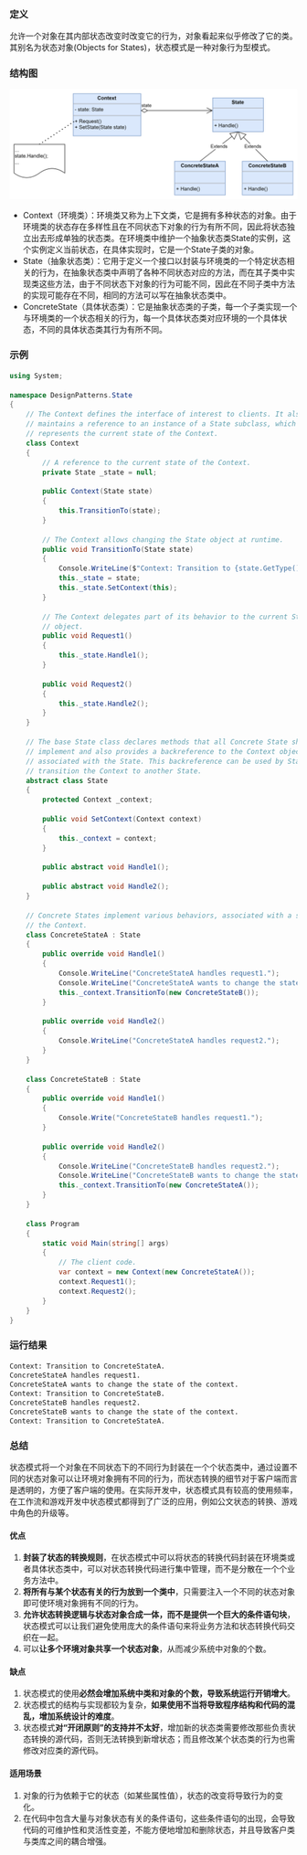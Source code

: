 ### 定义
允许一个对象在其内部状态改变时改变它的行为，对象看起来似乎修改了它的类。其别名为状态对象(Objects for States)，状态模式是一种对象行为型模式。

### 结构图
![](https://github.com/Jinzhg/DesignPattern/blob/main/Resource/状态模式结构图.png)

- Context（环境类）：环境类又称为上下文类，它是拥有多种状态的对象。由于环境类的状态存在多样性且在不同状态下对象的行为有所不同，因此将状态独立出去形成单独的状态类。在环境类中维护一个抽象状态类State的实例，这个实例定义当前状态，在具体实现时，它是一个State子类的对象。
- State（抽象状态类）：它用于定义一个接口以封装与环境类的一个特定状态相关的行为，在抽象状态类中声明了各种不同状态对应的方法，而在其子类中实现类这些方法，由于不同状态下对象的行为可能不同，因此在不同子类中方法的实现可能存在不同，相同的方法可以写在抽象状态类中。
- ConcreteState（具体状态类）：它是抽象状态类的子类，每一个子类实现一个与环境类的一个状态相关的行为，每一个具体状态类对应环境的一个具体状态，不同的具体状态类其行为有所不同。

### 示例
```C#
using System;

namespace DesignPatterns.State
{
    // The Context defines the interface of interest to clients. It also
    // maintains a reference to an instance of a State subclass, which
    // represents the current state of the Context.
    class Context
    {
        // A reference to the current state of the Context.
        private State _state = null;

        public Context(State state)
        {
            this.TransitionTo(state);
        }

        // The Context allows changing the State object at runtime.
        public void TransitionTo(State state)
        {
            Console.WriteLine($"Context: Transition to {state.GetType().Name}.");
            this._state = state;
            this._state.SetContext(this);
        }

        // The Context delegates part of its behavior to the current State
        // object.
        public void Request1()
        {
            this._state.Handle1();
        }

        public void Request2()
        {
            this._state.Handle2();
        }
    }
    
    // The base State class declares methods that all Concrete State should
    // implement and also provides a backreference to the Context object,
    // associated with the State. This backreference can be used by States to
    // transition the Context to another State.
    abstract class State
    {
        protected Context _context;

        public void SetContext(Context context)
        {
            this._context = context;
        }

        public abstract void Handle1();

        public abstract void Handle2();
    }

    // Concrete States implement various behaviors, associated with a state of
    // the Context.
    class ConcreteStateA : State
    {
        public override void Handle1()
        {
            Console.WriteLine("ConcreteStateA handles request1.");
            Console.WriteLine("ConcreteStateA wants to change the state of the context.");
            this._context.TransitionTo(new ConcreteStateB());
        }

        public override void Handle2()
        {
            Console.WriteLine("ConcreteStateA handles request2.");
        }
    }

    class ConcreteStateB : State
    {
        public override void Handle1()
        {
            Console.Write("ConcreteStateB handles request1.");
        }

        public override void Handle2()
        {
            Console.WriteLine("ConcreteStateB handles request2.");
            Console.WriteLine("ConcreteStateB wants to change the state of the context.");
            this._context.TransitionTo(new ConcreteStateA());
        }
    }

    class Program
    {
        static void Main(string[] args)
        {
            // The client code.
            var context = new Context(new ConcreteStateA());
            context.Request1();
            context.Request2();
        }
    }
}
```

### 运行结果
```
Context: Transition to ConcreteStateA.
ConcreteStateA handles request1.
ConcreteStateA wants to change the state of the context.
Context: Transition to ConcreteStateB.
ConcreteStateB handles request2.
ConcreteStateB wants to change the state of the context.
Context: Transition to ConcreteStateA.
```

### 总结
状态模式将一个对象在不同状态下的不同行为封装在一个个状态类中，通过设置不同的状态对象可以让环境对象拥有不同的行为，而状态转换的细节对于客户端而言是透明的，方便了客户端的使用。在实际开发中，状态模式具有较高的使用频率，在工作流和游戏开发中状态模式都得到了广泛的应用，例如公文状态的转换、游戏中角色的升级等。

#### 优点
1. **封装了状态的转换规则**，在状态模式中可以将状态的转换代码封装在环境类或者具体状态类中，可以对状态转换代码进行集中管理，而不是分散在一个个业务方法中。
2. **将所有与某个状态有关的行为放到一个类中**，只需要注入一个不同的状态对象即可使环境对象拥有不同的行为。
3. **允许状态转换逻辑与状态对象合成一体，而不是提供一个巨大的条件语句块**，状态模式可以让我们避免使用庞大的条件语句来将业务方法和状态转换代码交织在一起。
4. 可以**让多个环境对象共享一个状态对象**，从而减少系统中对象的个数。

#### 缺点
1. 状态模式的使用**必然会增加系统中类和对象的个数，导致系统运行开销增大**。
2. 状态模式的结构与实现都较为复杂，**如果使用不当将导致程序结构和代码的混乱，增加系统设计的难度**。
3. 状态模式**对“开闭原则”的支持并不太好**，增加新的状态类需要修改那些负责状态转换的源代码，否则无法转换到新增状态；而且修改某个状态类的行为也需修改对应类的源代码。

#### 适用场景
1. 对象的行为依赖于它的状态（如某些属性值），状态的改变将导致行为的变化。
2. 在代码中包含大量与对象状态有关的条件语句，这些条件语句的出现，会导致代码的可维护性和灵活性变差，不能方便地增加和删除状态，并且导致客户类与类库之间的耦合增强。